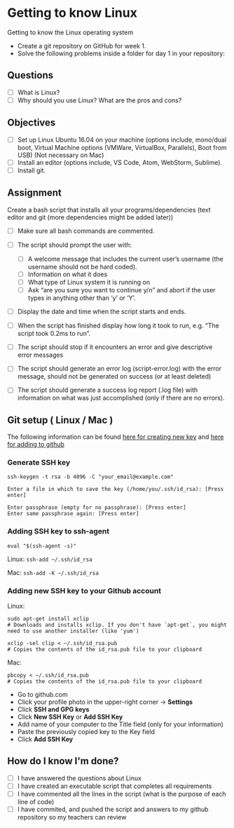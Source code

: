 # Getting to know Linux
Getting to know the Linux operating system

* Create a git repository on GitHub for week 1.
* Solve the following problems inside a folder for day 1 in your repository:

## Questions
- [ ] What is Linux?
- [ ] Why should you use Linux? What are the pros and cons?

## Objectives
- [ ] Set up Linux Ubuntu 16.04 on your machine (options include, mono/dual boot, Virtual Machine options (VMWare, VirtualBox, Parallels), Boot from USB) (Not necessary on Mac)
- [ ] Install an editor (options include, VS Code, Atom, WebStorm, Sublime).
- [ ] Install git.

## Assignment
Create a bash script that installs all your programs/dependencies (text editor and git (more dependencies might be added later))
- [ ] Make sure all bash commands are commented.
- [ ] The script should prompt the user with:
    - [ ] A welcome message that includes the current user’s username (the username should not be hard coded).
    - [ ] Information on what it does
    - [ ] What type of Linux system it is running on
    - [ ] Ask “are you sure you want to continue y/n” and abort if the user types in anything other than ‘y’ or ‘Y’.
- [ ] Display the date and time when the script starts and ends.
- [ ] When the script has finished display how long it took to run, e.g. “The script took 0.2ms to run”.
- [ ] The script should stop if it encounters an error and give descriptive error messages
- [ ] The script should generate an error log (script-error.log) with the error message, should not be generated on success (or at least deleted)
- [ ] The script should generate a success log report (.log file) with information on what was just accomplished (only if there are no errors).


## Git setup  ( Linux / Mac )
The following information can be found [here for creating new key](https://help.github.com/articles/generating-a-new-ssh-key-and-adding-it-to-the-ssh-agent/) and [here for adding to github](https://help.github.com/articles/adding-a-new-ssh-key-to-your-github-account/)
### Generate SSH key
```ssh-keygen -t rsa -b 4096 -C "your_email@example.com"```

```Enter a file in which to save the key (/home/you/.ssh/id_rsa): [Press enter]```

```
Enter passphrase (empty for no passphrase): [Press enter]
Enter same passphrase again: [Press enter]
```

### Adding SSH key to ssh-agent
```eval "$(ssh-agent -s)"```

Linux:
```ssh-add ~/.ssh/id_rsa```

Mac:
```ssh-add -K ~/.ssh/id_rsa```

### Adding new SSH key to your Github account
Linux:

```
sudo apt-get install xclip
# Downloads and installs xclip. If you don't have `apt-get`, you might need to use another installer (like 'yum')

xclip -sel clip < ~/.ssh/id_rsa.pub
# Copies the contents of the id_rsa.pub file to your clipboard
```

Mac:

```
pbcopy < ~/.ssh/id_rsa.pub
# Copies the contents of the id_rsa.pub file to your clipboard
```
* Go to github.com
* Click your profile photo in the upper-right corner -> **Settings**
* Click **SSH and GPG keys**
* Click **New SSH Key** or **Add SSH Key**
* Add name of your computer to the Title field (only for your information)
* Paste the previously copied key to the Key field
* Click **Add SSH Key**

## How do I know I'm done?
- [ ] I have answered the questions about Linux
- [ ] I have created an executable script that completes all requirements
- [ ] I have commented all the lines in the script (what is the purpose of each line of code)
- [ ] I have commited, and pushed the script and answers to my github repository so my teachers can review
